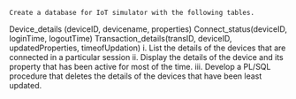 	Create a database for IoT simulator with the following tables.
Device_details (deviceID, devicename, properties)
Connect_status(deviceID, loginTime, logoutTime)
Transaction_details(transID, deviceID, updatedProperties, timeofUpdation)
i.	List the details of the devices that are connected in a particular session
ii.	Display the details of the device and its property that has been active for most of the time.
iii.	Develop a PL/SQL procedure that deletes the details of the devices that have been least updated.
